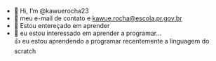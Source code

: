 - 👋 Hi, I’m @kawuerocha23
- 👀 meu e-mail de contato e kawue.rocha@escola.pr.gov.br
- 🌱  Estou entereçado em aprender
- 💞️ eu estou interessado em aprender a programar...  
 👍 eu estou aprendendo a programar recentemente a linguagem do scratch 
